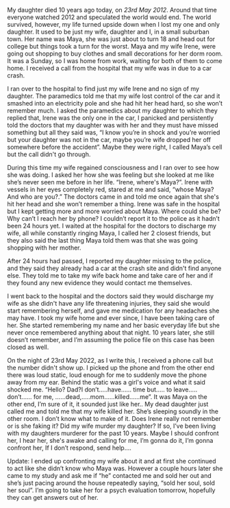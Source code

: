 My daughter died 10 years ago today, on *23rd May 2012*. Around that time everyone watched 2012 and speculated the world would end. The world survived, however, my life turned upside down when I lost my one and only daughter. It used to be just my wife, daughter and I, in a small suburban town. Her name was Maya, she was just about to turn 18 and head out for college but things took a turn for the worst. Maya and my wife Irene, were going out shopping to buy clothes and small decorations for her dorm room. It was a Sunday, so I was home from work, waiting for both of them to come home. I received a  call from the hospital that my wife was in due to a car crash. 

I ran over to the hospital to find just my wife Irene and no sign of my daughter. The paramedics told me that my wife lost control of the car and it smashed into an electricity pole and she had hit her head hard, so she won’t remember much. I asked the paramedics about my daughter to which they replied that, Irene was the only one in the car, I panicked and persistently told the doctors that my daughter was with her and they must have missed something but all they said was, “I know you’re in shock and you’re worried but your daughter was not in the car, maybe you’re wife dropped her off somewhere before the accident”. Maybe they were right, I called Maya’s cell but the call didn't go through.

During this time my wife regained consciousness and I ran over to see how she was doing. I asked her how she was feeling but she looked at me like she’s never seen me before in her life. “Irene, where's Maya?”. Irene with vessels in her eyes completely red, stared at me and said, “whose Maya? And who are you?.” The doctors came in and told me once again that she's hit her head and she won’t remember a thing. Irene was safe in the hospital but I kept getting more and more worried about Maya. Where could she be? Why can’t I reach her by phone? I couldn’t report it to the police as it hadn’t been  24 hours yet. I waited at the hospital for the doctors to discharge my wife, all while constantly ringing Maya, I called her 2 closest friends, but they also said the last thing Maya told them was that she was going shopping with her mother. 

After 24 hours had passed, I reported my daughter missing to the police, and they said they already had a car at the crash site and didn't find anyone else. They told me to take my wife back home and take care of her and if they found any new evidence they would contact me themselves. 

I went back to the hospital and the doctors said they would discharge my wife as she didn't have any life threatening injuries, they said she would start remembering herself, and gave me medication for any headaches she may have. I took my wife home and ever since, I have been taking care of her. She started remembering my name and her basic everyday life but she never once remembered anything about that night. 10 years later, she still doesn’t remember, and I’m assuming the police file on this case has been closed as well.

On the night of 23rd May 2022, as I write this, I received a phone call but the number didn't show up. I picked up the phone and from the other end there was loud static, loud enough for me to suddenly move the phone away from my ear. Behind the static was a girl's voice and what it said shocked me. “Hello? Dad?I don’t…..have…… time but….. to leave….. don’t…… for me, ……dead,.....mom……killed……me”. It was Maya on the other end, I’m sure of it, it sounded just like her.. My dead daughter just called me and told me that my wife killed her. She’s sleeping soundly in the other room. I don’t know what to make of it. Does Irene really not remember or is she faking it? Did my wife murder my daughter? If so, I’ve been living with my daughters murderer for the past 10 years. Maybe I should confront her, I hear her, she's awake and calling for me, I’m gonna do it, I’m gonna confront her, If I don’t respond, send help….

Update: I ended up confronting my wife about it and at first she continued to act like she didn’t know who Maya was. However a couple hours later she came to my study and ask me if “he” contacted me and sold her out and she’s just pacing around the house repeatedly saying, “sold her soul, sold her soul”. I’m going to take her for a psych evaluation tomorrow, hopefully they can get answers out of her.